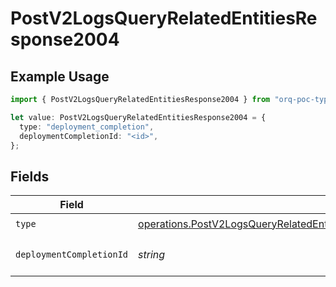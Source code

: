 # PostV2LogsQueryRelatedEntitiesResponse2004

## Example Usage

```typescript
import { PostV2LogsQueryRelatedEntitiesResponse2004 } from "orq-poc-typescript-multi-env-version/models/operations";

let value: PostV2LogsQueryRelatedEntitiesResponse2004 = {
  type: "deployment_completion",
  deploymentCompletionId: "<id>",
};
```

## Fields

| Field                                                                                                                                                                                                | Type                                                                                                                                                                                                 | Required                                                                                                                                                                                             | Description                                                                                                                                                                                          |
| ---------------------------------------------------------------------------------------------------------------------------------------------------------------------------------------------------- | ---------------------------------------------------------------------------------------------------------------------------------------------------------------------------------------------------- | ---------------------------------------------------------------------------------------------------------------------------------------------------------------------------------------------------- | ---------------------------------------------------------------------------------------------------------------------------------------------------------------------------------------------------- |
| `type`                                                                                                                                                                                               | [operations.PostV2LogsQueryRelatedEntitiesResponse200ApplicationJSONResponseBodyItemsType](../../models/operations/postv2logsqueryrelatedentitiesresponse200applicationjsonresponsebodyitemstype.md) | :heavy_check_mark:                                                                                                                                                                                   | N/A                                                                                                                                                                                                  |
| `deploymentCompletionId`                                                                                                                                                                             | *string*                                                                                                                                                                                             | :heavy_check_mark:                                                                                                                                                                                   | The id of the resource                                                                                                                                                                               |